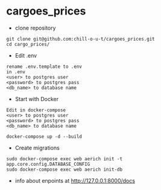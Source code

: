 # cargoes_prices
- clone repository
```
git clone git@github.com:chill-o-u-t/cargoes_prices.git
cd cargo_prices/
```
- Edit .env
```
rename .env.template to .env
in .env
<user> to postgres user
<password> to postgres pass
<db_name> to database name
```
- Start with Docker
```
Edit in docker-compose
<user> to postgres user
<password> to postgres pass
<db_name> to database name
```
```
docker-compose up -d --build
```
- Create migrations
```
sudo docker-compose exec web aerich init -t app.core.config.DATABASE_CONFIG
sudo docker-compose exec web aerich init-db
```
- info about enpoints at http://127.0.0.1:8000/docs
